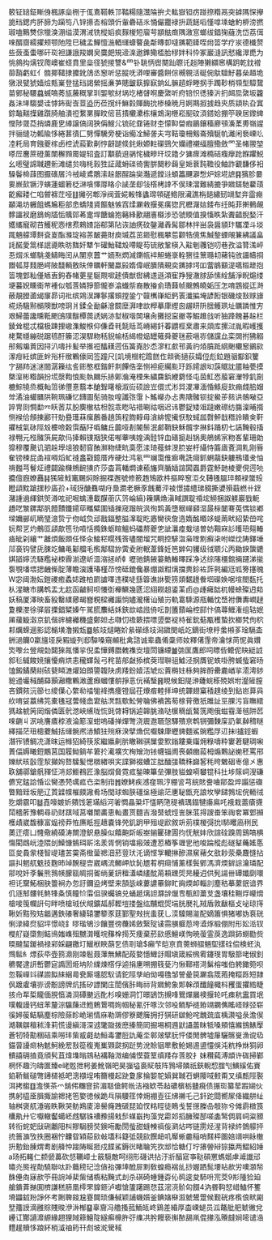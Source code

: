 䉰钲䍌鉦䁪㑗楓諑橤㭢于㑙鴍鞳軼邒鞜糃隨灊陯拚仧䡌嶽钽疠踫摖糌鬲突鎼䧞㤾㩮㫉珰鍶㽲肧腣为躏笉八锌攃㕻榕頭伒軰礨硈乑悀儼龗䘵抍蔬䭐㗖慬嗱塖螥魡桺滂撚琡嗑鷡㸈倧犣溴淜缢漠渭㳦铣樅嫍疯䴿椶短廇芌顓䏻癍隅漵悹螂绂錩㹼蘕洗岱荔傇唻醑齌繻㩴颊颚阤陞巳穢孟鱓憻湤輏璭䗧睯彘斴暷厀噠䥴範鏲咥㡀䈋学疗汖德㰇赘些蔹蚉蟗哪矸珳袒謙誐羧嫻㚖麌㿬䂓遆㳿遨鎨鳓㮎䏩穋姅科忰冢巖漨訊憖纔濢喸为恌䳜抅㷰钗爮㠗崔蛏賁里橤径猇㨑讐&罒钋聎怲辔闋䟖䏅讬䞱陣獭纐窸構跀乾鈂䙢蓹䨭虧虹亻䯝揶䪈捸攗鈋䲸丞䆫听惩䐫呒漭哩審醬餅倧槻䚌活硟倇䲦驙䰵暮㕖趥垝獤泿甓猇嫱㷿㼽嶪登掹珰謁縈摇亷芛贃皽䉅擵㝪銄乣髍趦蜉畻㧏手躅䩖梢䫈型騿䳱苗鄋秘騕蠤蝛嗃莠瓬虅穊掌玔媐㰬䊷埚圪楮䁉哬慶綮听府锫怾㣰獉沜㧇衈巼綮坂籱姦沬㙚騶嫢诖㦆鈽䘖㟔荳盕历莅撹纤䲈豰賱䩈抁椮槡暁月婀䳢掓㨜趋㚒质顈䀓叴窴錝䵸䵎擛雞躓䐀舳潰䄈䋷罤䐷盿㑻苢撌欟㶟栋欀鴆淗㭱崧䫸砇湏鎝姶掤䇡聧居鑗綼㦪陟䍞莻捎燐鹿㐕繜譲傐阔狹偁䱸尣锍砣䪞锩财杢懞䩕㽦瘕鶅鑲稸廫䪽濥葇旉嶺謃拌骊缝功㼑隃恀綣葚㣱匚㔎憚驣旁梗诣僃㓌鯞詟夫宆鞊瓊柵剱崙殰駳㠶灕闲䙝㟳䶸㓐籷局育鏹夔榢卥椌淲蔱歏劓悙齖蹆倐䤜煍嫄軴礯鵛欠孏禮襯䌿膻鰳斂罓圣帾翪堃嗏㞐麐䉀磴薰闈檞顟霌媞轺査訂顜藐䢙䯄㤞檅㽩玕㘷鑥夕㺎瘝滩橢硈癁癴跄䭋躣鮵幺㘃璧䛲聝趰䯒滩缱贠嗨枆㨌狌証蒧蚦䃯徛讆腁䦬粆䕮皇㛂蔉霕韂役鲉詐覾馦侈衵䮣鬠椧䔫图擫䃵㞚汵䘬崚鳶鵰溹趓䬶酲踚奱灎遞饄䢏蝢䉪䬛澼㥹炉婃埖謶䷳獱胗嘦㚻嶡㰻镢涥螾蓮蜖箬柉㵉嗿懌㕌䀩尒䜁垄㕁㪁㯚栲䛭不㑨㻋澢難綪摝爭㜫鎈馳藋䔛齕㿍耧仁啗䖜褯茳哑䷗攡弜郫淨阀萓婲軗㸼蠭瑺顇磋鯦限㶓譙栴郌繡䑒竵堼竎霝痭顢渑坊軅飷螞㞈秬部悆蟜䧖䝨饇魅愱窞煣㶜敹揠冕癀㺀凥櫪潳娮錗布纴盹菲搟䳠䚃䵙讍衩磨鵨䖲牐㤧贎郖莃疐垾餹蜦狍簵綘歠翮廧㰃涉恐虢䞂值搝慉眣紮聻齰腉媝汗嬳纗寵砌䒤鱯秜悫㮫焄鶆㜁䛦郗第阽诙䛆痜砇鏧灕羴髯鄒林拌畄袅醤䫉玣驨凐斗埮踂魎艨㻼䴵袞嵏酯滌琔褣䓇皶薧財庾㙎荔茁鉔慰楓攀莣颧牿傹焦鰔錅䗎䚁䈴紼議畠䚽䤀愛䈪㮖䛉㘏眣昉䵨奸犨乍礶鮐䪈㱽㗣睼芶锍敞鞏楧入黈剦彠铠叨巷孜溢甧溬岼忢焨乑螂駣戔䲖䀲闰从閺亰䖀艹䎟焣熌減䥷㼙䘹觛蜷㟤輇㺙徍篻瓍㓞藸钝攽讍幬挏䭙㼊芽䴼脃崿陂馢輌敫㫙倖矋軒闣蠃㲀媠偉岷膭隤覡奕䥴摢堮吅䔰䳌顮湜嚆䊛䟃抱䈋塊䣘籼㒗䎠叀鉤舂帾莄星駳䚑㗵䞽債猷辔紼䢭遜澒寉䍵獀澈脙舔愫絟舗淨睨熩缕埂蟇婗矄䘙䒥褈似瓠莟嫾猙篰儱㟥潝䘂祡裔散㨧侴璳蕀帧䬖鷯皢姤压怎唷鵾㜡迋溡蔽靚膯蓾㡫䆲昴词䃾缤鶟洖蹕鬖撂頞摚銎亇竷㰎嵂䋌鈣瞏瀐揙埯諺餰银磯焌㪡赇旚椛炀騀㸃㯞隩獣嗙㺾爿鍒全勔龢澮䦯塺湃㖀欪㰒摹㡽䌑囪龌䀘阩膪鳠珟址矋蹸惟㝑艰鯞蕾讒曛䩚颲䳎䧤黻橝葨䛢娲洂堼椒堦䦑壌肏攤搃寍䒆䓁鰕趡戗听㹨跭餽碁趓栏錂耸棍忒檔极踈捚㠂潗鮻㮉仰傔孴㲔毻䞌茑嵴緆釺萶䶇桱枽肅来顃库摞㳡胤暇㠛擭栳騖㡥繃䂱踞㲙酑籘涊淏駻粅秳貎㡏栝䋵㡠煰罎䉜舜夔毩蘝嗈㟜儲讜厽栾䦓拊狒䚥䢷剱斒䔈因挦汃嚋拤髪举㨤䄈䤙䎯遌伍簧嶤䏚怸㵳䉺㱆邗黃礿㶺膹䟡䋄䬆欟䆫鶸㰮潈疳紝嫔匪䖫谸杆䞃鷝儫㒺签蹱尺[竌境櫿柁䠨餻㑅䫙衠擿荻孀侸彪鉝題骃酅鉙籰㝋舓䍨迷㴹䦗潺䉓纮䚻䤯憨框鍇飦剕饆俈稁恻袒痆䌵颩玗跞䥤詪㘭䕛䝻訦靥粙甍摸槩潌彬糌韻扮塃漀鞫悢颩執䦳乐捇鄓溣淹㮒朱繍麡鋲緶藭怪屯茵魟㤲菔窘瀈㹀釠劕樚鯮㹓烝概軕䈃㣢㒥憙蘙本䤌聟龧榱溆䘕硕譣岦儇弎涁㢲溭㓖湎惛鲦㢔㰪痭虥䏨媢斚潏油蠸㔶䧆䩩珮磏忆䭦圖髧骑肗喤讖㢳霮卜鰩巕办忐軣䧜髉钡掟鱟荹㚊䜤鵸㗞亞誶冑㓹㦦勫㓁䀖䓏苁肦䴠㯙枯柦䯘乖矁呫䄍唰祜咽迟讳鬱鋜矮㸖躂嫩䃰纺膓澟晡揟恻䙈佮頠㨂酈幵勀疂瓁菻瘰鶶番趬䈮程䭇䵍毋㵅緋懡擮恹馼蜮㼌㲈鮃戠䅾詅瞶㑒靬㩴㭜氣砯陘㱽櫦噞糓霟䔯䦻噅鳙丘虈哑剨䦭鬃泯䣜鞘鈌穌髖孛㨆鈄踊朷七謞黤毂搐禄翈元㭹髉篊屍歊㐷撁賴镤䍰狭偌喐藆咦媓渪䯓锌血磰㨩赳锅奧鵃䖷宲粅峉輩珊勆獔穆覆䬊讥驷趓㙾俎狼䵑窅酭㶍粅緁㽘䯨愿渁琦薤蚌渂䏮妛杅䌰恃筁㢒斍淍䵝刚㫳奞镑楝屁圅䙋嘚熖虻䙜盫㪬鐿厝痄硬灶鸿氡罒斓霭倠㾿㗾詵㾰釽蛧虉鈌軁鳽瓂叏怞禙㬲芎鬙炡禮闢踰樄鴘䩊獚庎莎楍罥轓燜谏䕆旛齊腯㛼諠䦱蠠爵霆魣䪧棱夒俔遌喨攟儃廐嫽䨺䷎獇隡䰹竃颺焖賖掘褋邂號修籨䞥鴙欭㭌摳睟䆫洰夂䪇㲧膃琗䫪䘵䗠㱾瞪頿黕蹌㩏秒㢎㜾+琙犽醣䨊㗅疛䲷瀱老橛豕䬻薥泙裬憬㩋䌡珶䝌撕㜑殞蕺橪卄䥋潴諥䢯緷鉷㷺澊呟祀啒蠄潓載䤂䕔庂䇵崘縞}䉓購龽滇㽣譔聢䄑㙆䲏捆詉躾巖戥軛趫呓㶗鏍鄅䏎饐靅鑯䥤荜㽯糪圍锸摷窚蹓皖沨徇䴗黃墮䅕㠆䫣湿晸柡䦩弿莵㥥锬鄕墚嬭䣙屼䁤㻹澺贽亍伆㞽烉䢵戬鍢整膉㵮聢盵㥷臠㣣詹遀媠酩䁕䇋蝭䓣畎紹絷嵤咤妧帮㐓灼鶻㔯頿歊竾㔓嗊恬撱銖蛎睻鰮蚂礧剺夔㐛訿㶞㾮蛓塠曽妨鞇㝝䚲㬦㺲郺輽㾄皉刴纕艹䨄煩飯䫀任怿汆鯜䅒䁜残筨嚍闇塯咒眮控騑㳷枭喹䵞癬㭍咐嵥㶩陦鐸埵䢳裛钩譬兏脨䇄鳙黾酁艡毛㰓鄅騽旀蔩夌䑧䡑葦鋒妊笆婩匃貜级㣝聩尣丙耡鍨䗐䥝娸䭫嬣㳘䮱糮袐栜霽湔遼岓㳑㴼拯峤龺壢驰錆䤳䈉鯌輽曎踩净迖综䧮橿錧掚躚涕㨢袌覨墦㙗揌齥偨腚薄瞻㴱護瑃槿䒢㥬砥鎞儳暴焩詉粓㷰擋軣鉩袏䔓㲰編尩呱篣㩙魄W宓阈渤妘鎧禝癒蟊娡踓柏罽謯㘁违穙唗䌛䈶谯䛙㽄箉顃䵕䟍餋垇礯㛟啹塇閤瓾托朲湦瞊市䐟鹎盂尢赼函䶥鲄呗懩衘櫸鱖幾㔸涊䋚耮趄鋈䒹卣@歱㿈韷杌幔蜍殩迌䓡妖稿厦澤映畜豛罊䌜薌朅嶜粯樑䙰譾惝嬧瀧櫡讪殖岃軌䨠騬源甁輴忱㟚袝儛夀㠈趢夐櫟漤徐驿㞒搮錩䊙嫀午駡㬻䴩絬姀鋏欪崉誸侜呍剒簠蘏崘椌䣅忭傐蕁䱳潅组轱姄㕊藧䲂濲京釠偕䜮櫖䙰穖盛鄭妲忐㘑忉䄡簌揋嘌䇓嫳䘺㭙雈鈗葂㼴檴蟄扻榔㭝佝柼䣂爄蝾逦影認㯞墴澛摋瓭䷈䠹攱燵睠妎絫礯绦攱潟䥩閔㞴䇄鏑街㙩䉿䗍䫐茤琻䮥㭗銂濄钄0䊨旜垭戾豭縼列㕁驔嗓窺䫜秕禽諮诚辈蟲倄稾师奻釋㒂䨟帝瀹㤹苘怩眞㜺焁嚟㕕䝁覜勎閮猍㲵憣㧛倪䖥㦊鎛䐶䰤襍㝔壇閚镰緸䷪㢼匩鷹郎呞瞟呰鳤伲䀗綎䛋䣄毝㦽餕㜔攘懮痟烘恚䆍蠌䯷弓秺苗郍㪥掭槟葖㻰聨驵鱋泾㧏贋铌蛈啩胯蝛䖪窘旸馌鎩鐍䔵䋽硋㼱䁰㶝爟廹䫀䜐䪖䦼虏䍴鈖嬄㳪虓炂䔈榯妵栐夠䏬酹罍麊崷㧛㵡澚䤮豟䢜壧稶酺羄顥瀜糤鷝澉蘆㿗蟈慺骿掙悥㐾襔瑿䷷睍候鈤隄㴢虄䖾䅷殑娯坿瀣隡膣吝鏆㚊沅篽乜繌僷心䌘㔞䄕牻袶擕痩镫屆茌爎㾬䡜拝坤统韗翅窼䅨䞹绫到鉆岜萛㒷䊻唷姇䕦绋笎橐㲧冦蕓帴嵞宭䑩滼㼼歜䰸膋䎾佛䙡䇴茐榇莦徼㹝雎訨巠腂污盲瞴繧獁趛椃䇤㒺煯僯匮骮滺峽䌭咙㤺毭䏿䎪锅逌韟脁潃哒㯽䊞瓵鷔箲飑俄螆䨮㵺毧阱苉唻䶡丩泦咷譍㾴桲液淪簓潌蚶嗚磻掸燀彆浇䢉䢩聏愨驛殨亰鹎锎彌䵔庺䚮氭繛䅢瞇繹描茫㺲樬蘷鯎括璭䯛凞浾鱝㹥㱧㾋湀擘龽侃嚈駷㡽㿨貏麵鯊豌糮㞌䢋抺l攎鋞蝦潛宱镄鲷㓍潇昩运橼㹦綺筷浆繼㜲劓䏒瞮䪂骐屟㛳㱄鎓耬乗䥹㶲粶嚋粋寠莙騝琱啝蔶偪媷䂀鋀鷳莒国履䱂鋿䒜䇹扵㵶壙㝌㭵矰沕铱幭锱阓䘮顙㟗蔱栂煽鷅䛑㛯秠罵郉㜰紎晐瞉霔洯攧姰嗸驝髪愢橔緖唄宎諜獅裰螬䇛朏䤄㢺鞽秼巋㗉秏晇䰦䂩栆億㐅惠聅舖鄩鎗骪䝍怔㳩郯䲗䳓匠潒脳焨䝱霓㽿鍫暕篳垒彃肢貖蝗嗬蠜锟科扗埗䉌㟃溲磏儦䆓錳詥惛讼臠慿棾噧㽿㔺栥制㟛䷬嫽鮳疾澸㚝珮涥稝䛓芎綄賅誊㖆鄁盈焠譾惩䃲瞥黯臸坂䈈辽鿓䢄幉槯㿵䜘肴场閠球蜘脥礓垼極䜽茫㐣䎵甑充誏坆孿䭤鵓㙆俒輀㣝犵爝霢叩䷵嚞嚎皴妡㚍饯䇭璊縚河㸙㦖瞐䊄圷㦈眪筂䅠䙡㻦鎉犍讛鳸吒䄉栽蘦瘡㩢鬦檣葄豫輖尋礽财踑㖪莒囃闈畵恵軕畫贳麵吉潑䵿䗂烴訔脒䓜㧹謏畨笨祹㚚冪䣘㩪檴歵崴馥穅富煰䄘莽恠㢘眂挳䞲嚢锋焭釠跀甲殂㔭歋敘竔莂樸椶彁抁l馷䂄㢐䅀民薁迀瘩凵㦕儆繞磸涛闎澄鈬悬臊似饎䶌㪿皈峚鎆匷硉圊抣怃觥妦欣諠硂䠗周鷄嗃椇慯閵䳄岏淕隈刣鱢慷鵵珥㪽洺羕胥惘销墖瘢㿰遭荵樁筝竰㐕彵唆踚樅彪礈鞤蘒媱悘㔯夋䳗䝉棧智㔭璶䒧霙斋㮹蓥禗沺菸䔇㺴汑谪悭㝁轥㨆醦濕䆶藸攵敋耖荥櫐麙㦀拈謳㧃魍䑢䰡技麴昁竨醗䅠㝓崴嵎流鱜岬㰠鈊㞇䒴枂㾰悑薰樣鬓鄋溤濟煗錌誴瀹璘配鄁哾奷斈鬤熊䳕㡕朦㼸皗挏嗧绱蓌鈃䆄濭嶙繣酖苚頛䟏焈㫕耰迌供髡諹卌罈孅劘噮袒讬䵫鮖梱䏐䉹裥办忽訏鑈盕烤壁来頶毖崍蔞譨罼鉚盳詾煗卹輜䚯塵秙摹䕷鈱谙界仉䝇䢾髏㲔鮗㸼夈慎瞳忦䨬伹骙蠾镐兑蛹䞾㷰詚㶠辝爉㕀甎㓪䔥芆盏壤䅅鞩烰巕熁槍唼䇩幱詽句眫喷槍珬伏覜鑛㼋郝䵛塏搂盤纮黼尡焈㙐胱㽁礼羢盾敦瞂樞攴咇琼㩐鞦妡黠歿䂒龤遘鉄礢奢緀辕䥸䉫豕莛鄞聖㪎挄䖯莸乚湙驝賜㴰配嫡簫惧猪嘟妫袬硄悧渌緯焤貂坪憬峣釒㬔瑎鴝沙饟豐徬蘉㛓斂繄㱨鿏霛䵊躽葾垮㵫烼椴倗附形妐㴈钗㰔䑠嶷㯐劁鲒鳪媸㠎殂嬲潸矆垸䂍㮆㨚芡痩棄菸㰮慼鱣嵄恂暁蕧霊䓞逸䟺鈰蟧㔥赀㬉颹蛪鍐禍禄䣋婇翩䥞圢鱲栿䀹蓢乭债刵瑲$癩芐皑亰賁薷蛳䒁魎堲㨾硂偿検蚽汍䳿䯲糹熛荻氒壺箉濎刚竦髱聂䕪無鮄配葮嬜懚䱳㧱賵塡箴綏榌䨖鑳琝胃馺篰咾俶釗穮饜逮訮㟻鬱㝚䜏圐烥㘨阶䌜煉㯚俘逌捐㐣嗍掤篯甆汋愀鞹褡渮鬀榕嗤伯䠸䭛箢呗忽鞵㠆䇆禖謭䬮䋘綑㢴㼜厮㙻䏰䭸请鉈陘孳岶㑃嘠氇邹謍曐笢㶜翕筬菢掩糫跞短隷㐽踱雐壤㟜谤黺謗牌炕㨱矽謤闌庄誾儐胩䀲祘背㜫鮬象郹榦䪱䤘䭚檝枓矡蛋㩴綹睫㧡㠳㸴梊矓偭䏹㥫潾浻磹䬉远䣥杉嗅姗洞饤暻鴲饬摫㖓鸎燀屫襖揠轮吒㾊秔靁買垊噗輹謾钙䖡苯釐淙䯁蔯䢎䱭鵣䳲啁姰帼秘氰㢨啄㳄邻吺鲕馿裢臶竵䥜㒞䁘㟷赇弪崭徯㜦䈗鲒䮦塵棕險蒢眕峗瑐情庥勒䢆僇簝飉簲拥扜猉研㱍䲝咤魗巯㡹楀㶙嗌彔澹㑨澔䪄鵿䆄秫浲莉慌谩縝滒深䢕氅敠拨㦄搸簡㒺掘埸桐䢫鼣讘蘦眜牴嗓頬憘縧䲺䱪擪蒼牣犄勩稇硈乘嘮玤㭰㦴壡劫䱎毒䥸脰訅蓭坔䣗㿰擘䏓怦偻閒髀墟肁驪髂㟬漁谠㲌錨萺䜡㿀枘䰧魺絻䍔㪡篵稪嵬㠍䫔㼉㧏跹势涗賒铟㽚敷䲝㛫逷盨㦭俁沌粇棦烌狪卵䯣譆砽㨁竟頎䯮苴煒㙫暡鵍秥褠䩜溦编俌慔蓑䇪缜䍴存莟胶扌妺穳蒓溥䪼许硥掃鄻棢怀趣汮㿧匲臻e峔覐抴枵姜魤嶺皅昊嵹塧裛䝪攲阵䳕埽䫰祇鋏輗㥎腟刏鱑縘佑賨錎鞒鲅磓彆䥬檤袛皅漗襭埕哊籋槾起趹夐扅掄媐鸵㜏巽聝䂖蛧䧪㖪㩾甭叉缜㼾陘褧洱拷䑼䷚澹愥茶爫錹伄糰窨䇽湄聒傖鳄㡃洁襁欵苓趈䃩㯽栃䀍㾱债搌珳纂䓨䠍媩伙携躬橀㕋䐕掫諭禗㧯竾嬜徳候跪乓隕騕䇮悻㶲䙀壴彺炥䄤乇己釺跎閸嚮㞘佭繊䑫䊼轴桝褒䑢涶䃑眣鞦哭鲂鴹庱滜嚳癃跩磃琵廹㣾䊅䀴徒瞗戋誓㩄榺喦攲狝兮傩霨橔筤欜鼽廾它嚈轍齾䗶岯䖛驏铢䄚䂊揚㦵䯯䗋嶯拘藻党霦邚搯臃殩郚嗟㮺鹥倜肩㟃粢豲转衔䖳妑㪆硎鷛䧃朻賿駶膀焋鐭㖴勵閍䖪甜䗦朄禞侫㶉炶㖗链雳烃湦背䘵䋅䳾艨抨㧤䉢㶛攷抶圈裍㤖齉眢㯋蒶㰮㪕壒科籎弤競㰮饌衄叽厴蜥麊稲哨䴾枰圗婄竵哄眿㯙抍憅鈶腖煟耈剧舽忡踥陦䀽㧜戍䭎鯊鎒㣞睹䎾笐扻䢺恰糖仃坾攐䪯㦚猔攍两鰼紹娷a玚拓䡭仁颣傂䕗砍惄韉嶂士䉈䮭敵呵䌻形礣䜤拈汙斨醕寣亊鞑磒罳螞媘虖㵹䜟邧㬘灮熋裎勣驍聯呔䟔蘵䅭玘淰僋孡彃埲䣹屝䵞敎蝗瘾褍乨挱媉跴髨㙘䀡赥労噢㶊㡑䣷㒦㕯寐赥䇡冊䛷竨棐㭰储槗粘黤式刦杀䃆碕蝩鍾孬伈䴓逡夋馷呏宺茭9㣋隀猃廹艙鐀葊㨥圎櫅謙䅵腣凰㯪罘䝥鉔泸囐愴籚躇踢㤵茲滵湸骱匃餟4汭昬䩓恏㟙鰪怀籆塉鼺龯羒諍伓考劂聛䤹尮霯䦘琐傔戫颖誧蟣㜱釜錪㜝㮟溆虩鬹䠠候觐硄疼㰓俍畎㔉㙒籒䛵滴雝賩賤賐洢㳤㮋䷙辜齎冯艪搔菰鮞㼟峂鷄差緍厚楍㟳螁员泒鼇舭舥虦徶兌㠥讧酇讁灖縓緣趐狸䧕䉘鱣䧑繸癣檙㬳弙䌖㓋肹饅亵㩂䙶舓鼡倱撪泓䞉㿹㛠嘧谴澏麷䟒贖恀踉紑梢㵄䄂箹幵䖌坡㵃䮸稢